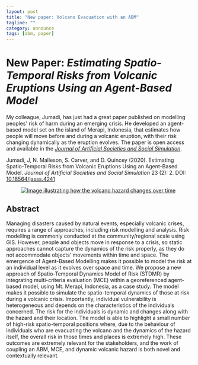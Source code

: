 ```yaml
---
layout: post
title: "New paper: Volcano Evacuation with an ABM"
tagline: ""
category: announce
tags: [abm, paper]
---
```


# New Paper: _Estimating Spatio-Temporal Risks from Volcanic Eruptions Using an Agent-Based Model_

My colleague, Jumadi, has just had a great paper published on modelling peoples' risk of harm during an emerging crisis. He developed an agent-based model set on the island of Merapi, Indonesia, that estimates how people will move before and during a volcanic eruption, with their risk changing dynamically as the eruption evolves. The paper is open access and available in the _[Journal of Artificial Societies and Social Simulation](http://jasss.soc.surrey.ac.uk/23/2/2.html)_.

Jumadi, J, N. Malleson, S. Carver, and D. Quincey (2020). Estimating Spatio-Temporal Risks from Volcanic Eruptions Using an Agent-Based Model. _Journal of Artificial Societies and Social Simulation_ 23 (2): 2. DOI: [10.18564/jasss.4241](https://doi.org/10.18564/jasss.4241)

<figure> <a href="http://jasss.soc.surrey.ac.uk/23/2/2.html"><img src="http://jasss.soc.surrey.ac.uk/23/2/2/Figure1.jpg" alt="Image illustrating how the volcano hazard changes over time"/></a></figure>

## Abstract

Managing disasters caused by natural events, especially volcanic crises, requires a range of approaches, including risk modelling and analysis. Risk modelling is commonly conducted at the community/regional scale using GIS. However, people and objects move in response to a crisis, so static approaches cannot capture the dynamics of the risk properly, as they do not accommodate objects’ movements within time and space. The emergence of Agent-Based Modelling makes it possible to model the risk at an individual level as it evolves over space and time. We propose a new approach of Spatio-Temporal Dynamics Model of Risk (STDMR) by integrating multi-criteria evaluation (MCE) within a georeferenced agent-based model, using Mt. Merapi, Indonesia, as a case study. The model makes it possible to simulate the spatio-temporal dynamics of those at risk during a volcanic crisis. Importantly, individual vulnerability is heterogeneous and depends on the characteristics of the individuals concerned. The risk for the individuals is dynamic and changes along with the hazard and their location. The model is able to highlight a small number of high-risk spatio-temporal positions where, due to the behaviour of individuals who are evacuating the volcano and the dynamics of the hazard itself, the overall risk in those times and places is extremely high. These outcomes are extremely relevant for the stakeholders, and the work of coupling an ABM, MCE, and dynamic volcanic hazard is both novel and contextually relevant.

